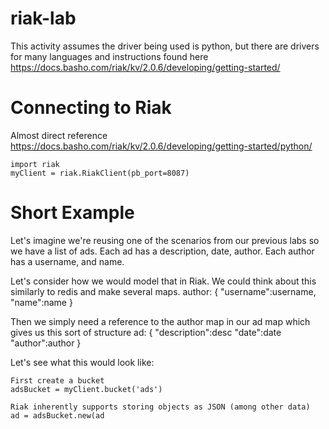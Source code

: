 # riak-lab
This activity assumes the driver being used is python, but there are drivers for many languages and instructions found here <https://docs.basho.com/riak/kv/2.0.6/developing/getting-started/> 

# Connecting to Riak
Almost direct reference <https://docs.basho.com/riak/kv/2.0.6/developing/getting-started/python/>

```
import riak
myClient = riak.RiakClient(pb_port=8087)
```

# Short Example
Let's imagine we're reusing one of the scenarios from our previous labs so we have a list of ads.
Each ad has a description, date, author. Each author has a username, and name.

Let's consider how we would model that in Riak.
We could think about this similarly to redis and make several maps.
author: {
  "username":username,
  "name":name
}

Then we simply need a reference to the author map in our ad map which gives us this sort of structure
ad: {
  "description":desc
  "date":date
  "author":author
}

Let's see what this would look like:
```
First create a bucket
adsBucket = myClient.bucket('ads')

Riak inherently supports storing objects as JSON (among other data) 
ad = adsBucket.new(ad

```
